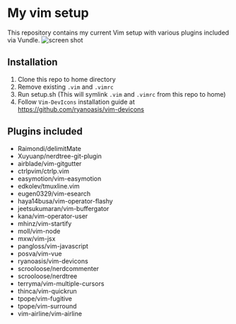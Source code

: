 # My vim setup
This repository contains my current Vim setup with various plugins included via Vundle.
![screen shot](http://i.imgur.com/kAlHMCp.png "Screenshot")

## Installation
1. Clone this repo to home directory
2. Remove existing `.vim` and `.vimrc`
3. Run setup.sh (This will symlink `.vim` and `.vimrc` from this repo to home)
4. Follow `Vim-DevIcons` installation guide at https://github.com/ryanoasis/vim-devicons

## Plugins included
- Raimondi/delimitMate
- Xuyuanp/nerdtree-git-plugin
- airblade/vim-gitgutter
- ctrlpvim/ctrlp.vim
- easymotion/vim-easymotion
- edkolev/tmuxline.vim
- eugen0329/vim-esearch
- haya14busa/vim-operator-flashy
- jeetsukumaran/vim-buffergator
- kana/vim-operator-user
- mhinz/vim-startify
- moll/vim-node
- mxw/vim-jsx
- pangloss/vim-javascript
- posva/vim-vue
- ryanoasis/vim-devicons
- scrooloose/nerdcommenter
- scrooloose/nerdtree
- terryma/vim-multiple-cursors
- thinca/vim-quickrun
- tpope/vim-fugitive
- tpope/vim-surround
- vim-airline/vim-airline
